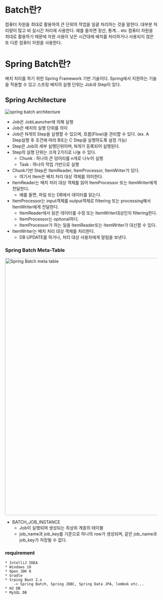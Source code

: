 # Batch란?

컴퓨터 자원을 최대로 활용하여 큰 단위의 작업을 일괄 처리하는 것을 말한다. 대부분 처리량이 많고 비 실시간 처리에 사용한다. 예를 들자면 정산, 통계... etc 컴퓨터 자원을 최대로 활용하기 때문에 자원 사용이
낮은 시간대에 배치를 처리하거나 사용되지 않은 또 다른 컴퓨터 자원을 사용한다.

# Spring Batch란?

배치 처리를 하기 위한 Spring Framework 기반 기술이다. Spring에서 지원하는 기술을 적용할 수 있고 스프링 배치의 실행 단위는 Job과 Step이 있다.

## Spring Architecture
![spring batch architecture](https://user-images.githubusercontent.com/31653025/111321350-30baa500-86ab-11eb-81ee-ddf4d6bdc7e8.png)
* Job은 JobLauncher에 의해 실행
* Job은 배치의 실행 단위를 의미
* Job은 N개의 Step을 실행할 수 있으며, 흐름(Flow)을 관리할 수 있다. (ex. A Step실행 후 조건에 따라 B또는 C Step을 실행하도록 설정 가능)
* Step은 Job의 세부 실행단위이며, N개가 등록되어 실행된다.
* Step의 실행 단위는 크게 2가지로 나눌 수 있다.
    * Chunk : 하나의 큰 덩어리를 n개로 나누어 실행
    * Task : 하나의 작업 기반으로 실행
* Chunk기반 Step은 ItemReader, ItemProcessor, ItemWriter가 있다.
    * 여기서 Item은 배치 처리 대상 객체를 의미한다.
* ItemReader는 배치 처리 대상 객체를 읽어 ItemProcessor 또는 ItemWriter에게 전달한다.
    * 예를 들면, 파일 또는 DB에서 데이터를 읽는다.
* ItemProcessor는 input객체를 output객체로 filtering 또는 processing해서 ItemWriter에게 전달한다.
    * ItemReader에서 읽은 데이터를 수정 또는 ItemWriter대상인지 filtering한다.
    * ItemProcessor는 optional하다.
    * ItemProcessor가 하는 일을 ItemReader또는 ItemWriter가 대신할 수 있다.
* ItemWriter는 배치 처리 대상 객체를 처리한다.
    * DB UPDATE를 하거나, 처리 대상 사용자에게 알림을 보낸다.

### Spring Batch Meta-Table
<img width="847" alt="Spring Batch meta table" src="https://user-images.githubusercontent.com/31653025/112008814-2b58d100-8b69-11eb-8c69-bb06f3d692db.png">

* BATCH_JOB_INSTANCE
    * Job이 실행되며 생성되는 최상위 계층의 테이블
    * job_name과 job_key를 기준으로 하나의 row가 생성되며, 같은 job_name과 job_key가 저장될 수 없다.

### requirement

```
* IntelliJ IDEA
* Windows 10
* Open JDK 8
* Gradle
* Srping Boot 2.x
    -> Spring Batch, Spring JDBC, Spring Data JPA, lombok etc...
* H2 DB
* MySQL DB
```
